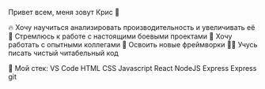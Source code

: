 
Привет всем, меня зовут Крис 👋

🔥 Хочу научиться анализировать производительность и увеличивать её
🎯 Стремлюсь к работе с настоящими боевыми проектами
🔞 Хочу работать с опытными коллегами
🏫 Освоить новые фреймворки
✍🏻 Учусь писать чистый читабельный код

🔨 Мой стек:
VS Code HTML CSS Javascript React NodeJS Express Express git